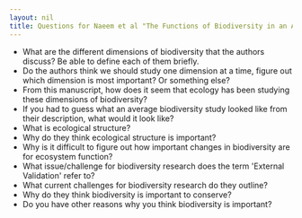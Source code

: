 ```yaml
---
layout: nil
title: Questions for Naeem et al "The Functions of Biodiversity in an Age of Extinction"
---
```


* What are the different dimensions of biodiversity that the authors discuss? Be able to define each of them briefly.
* Do the authors think we should study one dimension at a time, figure out which dimension is most important? Or something else?
* From this manuscript, how does it seem that ecology has been studying these dimensions of biodiversity?
* If you had to guess what an average biodiversity study looked like from their description, what would it look like?
* What is ecological structure?
* Why do they think ecological structure is important?
* Why is it difficult to figure out how important changes in biodiversity are for ecosystem function?
* What issue/challenge for biodiversity research does the term 'External Validation' refer to?
* What current challenges for biodiversity research do they outline?
* Why do they think biodiversity is important to conserve?
* Do you have other reasons why you think biodiversity is important?
